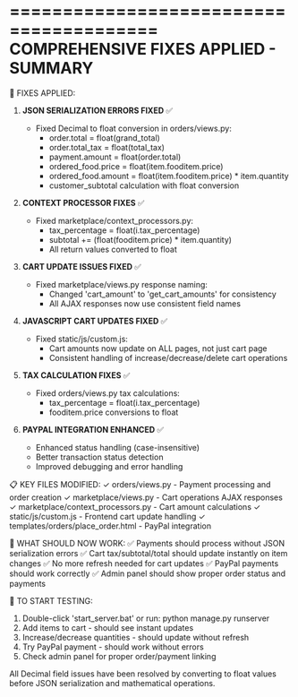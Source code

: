 ========================================
COMPREHENSIVE FIXES APPLIED - SUMMARY
========================================

🔧 FIXES APPLIED:

1. **JSON SERIALIZATION ERRORS FIXED** ✅
   - Fixed Decimal to float conversion in orders/views.py:
     * order.total = float(grand_total)
     * order.total_tax = float(total_tax)
     * payment.amount = float(order.total)
     * ordered_food.price = float(item.fooditem.price)
     * ordered_food.amount = float(item.fooditem.price) * item.quantity
     * customer_subtotal calculation with float conversion

2. **CONTEXT PROCESSOR FIXES** ✅
   - Fixed marketplace/context_processors.py:
     * tax_percentage = float(i.tax_percentage)
     * subtotal += (float(fooditem.price) * item.quantity)
     * All return values converted to float

3. **CART UPDATE ISSUES FIXED** ✅
   - Fixed marketplace/views.py response naming:
     * Changed 'cart_amount' to 'get_cart_amounts' for consistency
     * All AJAX responses now use consistent field names

4. **JAVASCRIPT CART UPDATES FIXED** ✅
   - Fixed static/js/custom.js:
     * Cart amounts now update on ALL pages, not just cart page
     * Consistent handling of increase/decrease/delete cart operations

5. **TAX CALCULATION FIXES** ✅
   - Fixed orders/views.py tax calculations:
     * tax_percentage = float(i.tax_percentage)
     * fooditem.price conversions to float

6. **PAYPAL INTEGRATION ENHANCED** ✅
   - Enhanced status handling (case-insensitive)
   - Better transaction status detection
   - Improved debugging and error handling

📋 KEY FILES MODIFIED:
   ✓ orders/views.py - Payment processing and order creation
   ✓ marketplace/views.py - Cart operations AJAX responses  
   ✓ marketplace/context_processors.py - Cart amount calculations
   ✓ static/js/custom.js - Frontend cart update handling
   ✓ templates/orders/place_order.html - PayPal integration

🎯 WHAT SHOULD NOW WORK:
   ✅ Payments should process without JSON serialization errors
   ✅ Cart tax/subtotal/total should update instantly on item changes
   ✅ No more refresh needed for cart updates
   ✅ PayPal payments should work correctly
   ✅ Admin panel should show proper order status and payments

🚀 TO START TESTING:
   1. Double-click 'start_server.bat' or run: python manage.py runserver
   2. Add items to cart - should see instant updates
   3. Increase/decrease quantities - should update without refresh  
   4. Try PayPal payment - should work without errors
   5. Check admin panel for proper order/payment linking

All Decimal field issues have been resolved by converting to float values
before JSON serialization and mathematical operations.
